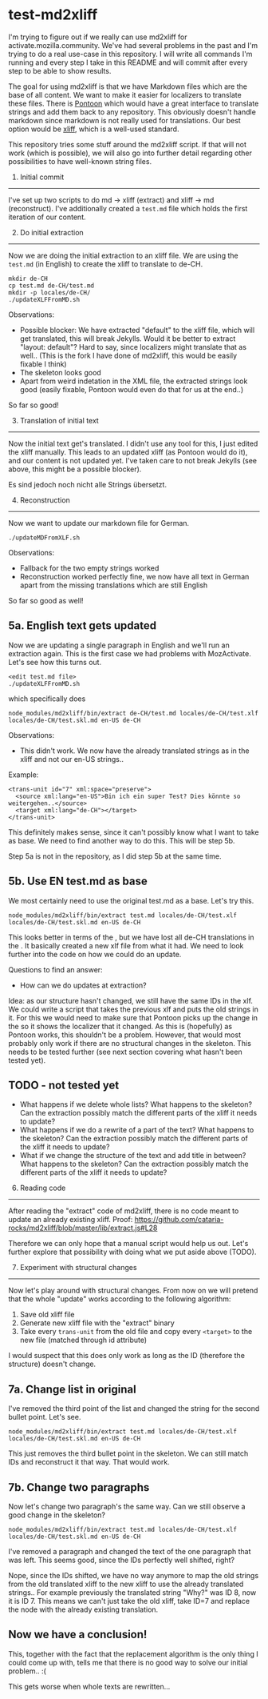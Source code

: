 test-md2xliff
==

I'm trying to figure out if we really can use md2xliff for activate.mozilla.community. We've had several problems in the past and I'm trying to do a real use-case in this repository. I will write all commands I'm running and every step I take in this README and will commit after every step to be able to show results.

The goal for using md2xliff is that we have Markdown files which are the base of all content. We want to make it easier for localizers to translate these files. There is [Pontoon](https://pontoon.mozilla.org) which would have a great interface to translate strings and add them back to any repository. This obviously doesn't handle markdown since markdown is not really used for translations. Our best option would be [xliff](https://en.wikipedia.org/wiki/XLIFF), which is a well-used standard.

This repository tries some stuff around the md2xliff script. If that will not work (which is possible), we will also go into further detail regarding other possibilities to have well-known string files.

1. Initial commit
---

I've set up two scripts to do md -> xliff (extract) and xliff -> md (reconstruct). I've additionally created a ```test.md``` file which holds the first iteration of our content.

2. Do initial extraction
---

Now we are doing the initial extraction to an xliff file. We are using the ```test.md``` (in English) to create the xliff to translate to de-CH.

```
mkdir de-CH
cp test.md de-CH/test.md
mkdir -p locales/de-CH/
./updateXLFFromMD.sh
```

Observations:

* Possible blocker: We have extracted "default" to the xliff file, which will get translated, this will break Jekylls. Would it be better to extract "layout: default"? Hard to say, since localizers might translate that as well.. (This is the fork I have done of md2xliff, this would be easily fixable I think)
* The skeleton looks good
* Apart from weird indetation in the XML file, the extracted strings look good (easily fixable, Pontoon would even do that for us at the end..)

So far so good!

3. Translation of initial text
----

Now the initial text get's translated. I didn't use any tool for this, I just edited the xliff manually. This leads to an updated xliff (as Pontoon would do it), and our content is not updated yet. I've taken care to not break Jekylls (see above, this might be a possible blocker).

Es sind jedoch noch nicht alle Strings übersetzt.

4. Reconstruction
----

Now we want to update our markdown file for German.

```
./updateMDFromXLF.sh
```

Observations:
* Fallback for the two empty strings worked
* Reconstruction worked perfectly fine, we now have all text in German apart from the missing translations which are still English

So far so good as well!

5a. English text gets updated
----

Now we are updating a single paragraph in English and we'll run an extraction again. This is the first case we had problems with MozActivate. Let's see how this turns out.

```
<edit test.md file>
./updateXLFFromMD.sh
```

which specifically does

```
node_modules/md2xliff/bin/extract de-CH/test.md locales/de-CH/test.xlf locales/de-CH/test.skl.md en-US de-CH
```

Observations:
* This didn't work. We now have the already translated strings as <source> in the xliff and not our en-US strings..

Example:

```
<trans-unit id="7" xml:space="preserve">
  <source xml:lang="en-US">Bin ich ein super Test? Dies könnte so weitergehen..</source>
  <target xml:lang="de-CH"></target>
</trans-unit>
```

This definitely makes sense, since it can't possibly know what I want to take as base. We need to find another way to do this. This will be step 5b.

Step 5a is not in the repository, as I did step 5b at the same time.

5b. Use EN test.md as base
---

We most certainly need to use the original test.md as a base. Let's try this.

```
node_modules/md2xliff/bin/extract test.md locales/de-CH/test.xlf locales/de-CH/test.skl.md en-US de-CH
```

This looks better in terms of the <source>, but we have lost all de-CH translations in the <target>. It basically created a new xlf file from what it had. We need to look further into the code on how we could do an update.

Questions to find an answer:
* How can we do updates at extraction?

Idea: as our structure hasn't changed, we still have the same IDs in the xlf. We could write a script that takes the previous xlf and puts the old <target> strings in it. For this we would need to make sure that Pontoon picks up the change in the <source> so it shows the localizer that it changed. As this is (hopefully) as Pontoon works, this shouldn't be a problem. However, that would most probably only work if there are no structural changes in the skeleton. This needs to be tested further (see next section covering what hasn't been tested yet).

TODO - not tested yet
----

* What happens if we delete whole lists? What happens to the skeleton? Can the extraction possibly match the different parts of the xliff it needs to update?
* What happens if we do a rewrite of a part of the text? What happens to the skeleton? Can the extraction possibly match the different parts of the xliff it needs to update?
* What if we change the structure of the text and add title in between? What happens to the skeleton? Can the extraction possibly match the different parts of the xliff it needs to update?

6. Reading code
---

After reading the "extract" code of md2xliff, there is no code meant to update an already existing xliff. Proof: https://github.com/cataria-rocks/md2xliff/blob/master/lib/extract.js#L28

Therefore we can only hope that a manual script would help us out. Let's further explore that possibility with doing what we put aside above (TODO).

7. Experiment with structural changes
---

Now let's play around with structural changes. From now on we will pretend that the whole "update" works according to the following algorithm:

1. Save old xliff file
2. Generate new xliff file with the "extract" binary
3. Take every ```trans-unit``` from the old file and copy every ```<target>``` to the new file (matched through id attribute)

I would suspect that this does only work as long as the ID (therefore the structure) doesn't change.

7a. Change list in original
---

I've removed the third point of the list and changed the string for the second bullet point. Let's see.

```
node_modules/md2xliff/bin/extract test.md locales/de-CH/test.xlf locales/de-CH/test.skl.md en-US de-CH
```

This just removes the third bullet point in the skeleton. We can still match IDs and reconstruct it that way. That would work.

7b. Change two paragraphs
---

Now let's change two paragraph's the same way. Can we still observe a good change in the skeleton?

```
node_modules/md2xliff/bin/extract test.md locales/de-CH/test.xlf locales/de-CH/test.skl.md en-US de-CH
```

I've removed a paragraph and changed the text of the one paragraph that was left. This seems good, since the IDs perfectly well shifted, right?

Nope, since the IDs shifted, we have no way anymore to map the old strings from the old translated xliff to the new xliff to use the already translated strings.. For example previously the translated string "Why?" was ID 8, now it is ID 7. This means we can't just take the old xliff, take ID=7 and replace the <target> node with the already existing translation.

Now we have a conclusion!
---

This, together with the fact that the replacement algorithm is the only thing I could come up with, tells me that there is no good way to solve our initial problem.. :(

This gets worse when whole texts are rewritten...
